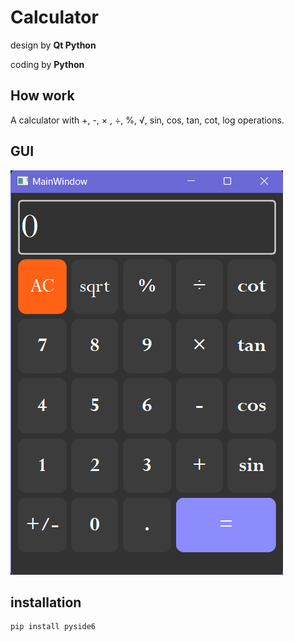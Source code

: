 # Calculator

design by **Qt Python**

coding by **Python**

## How work

A calculator with +, -, × , ÷, %, √, sin, cos, tan, cot, log operations.

## GUI

![GUI](https://github.com/SinaHosseini/Qt/blob/3284c7b0e3f56ee96698c700779bb92612ecbe31/calculator/calculator_gui.png?raw=True)

## installation

```
pip install pyside6
```
